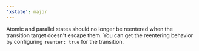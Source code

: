 ```yaml
---
'xstate': major
---
```


Atomic and parallel states should no longer be reentered when the transition target doesn't escape them. You can get the reentering behavior by configuring `reenter: true` for the transition.

